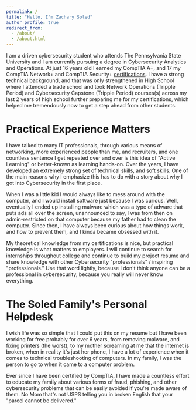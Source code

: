 ```yaml
---
permalink: /
title: "Hello, I'm Zachary Soled"
author_profile: true
redirect_from: 
  - /about/
  - /about.html
---
```

I am a driven cybersecurity student who attends The Pennsylvania State University and I am currently pursuing a degree in Cybersecurity Analytics and Operations. At just 16 years old I earned my CompTIA A+, and 17 my CompTIA Network+ and CompTIA Security+ [certifications](https://www.credly.com/users/zachary-soled). I have a strong technical background, and that was only strengthened in High School where I attended a trade school and took Network Operations (Tripple Period) and Cybersecurity Capstone (Tripple Period) courses(s) across my last 2 years of high school further preparing me for my certifications, which helped me tremendously now to get a step ahead from other students. 

Practical Experience Matters
======
I have talked to many IT professionals, through various means of networking, more experienced people than me, and recruiters, and one countless sentence I get repeated over and over is this idea of "Active Learning" or better-known as learning hands-on. Over the years, I have developed an extremely strong set of technical skills, and soft skills. One of the main reasons why I emphasize this has to do with a story about why I got into Cybersecurity in the first place.

When I was a little kid I would always like to mess around with the computer, and I would install software just because I was curious. Well, eventually I ended up installing malware which was a type of adware that puts ads all over the screen, unannounced to say, I was from then on admin-restricted on that computer because my father had to clean the computer. Since then, I have always been curious about how things work, and how to prevent them, and I kinda became obsessed with it. 

My theoretical knowledge from my certifications is nice, but practical knowledge is what matters to employers. I will continue to search for internships throughout college and continue to build my project resume and share knowledge with other Cybersecurity "professionals" / inspiring "professionals." Use that word lightly, because I don't think anyone can be a professional in cybersecurity, because you really will never know everything. 

The Soled Family's Personal Helpdesk
======
I wish life was so simple that I could put this on my resume but I have been working for free probably for over 6 years, from removing malware, and fixing printers (the worst), to my mother screaming at me that the internet is broken, when in reality it's just her phone, I have a lot of experience when it comes to technical troubleshooting of computers. In my family, I was the person to go to when it came to a computer problem. 

Ever since I have been certified by CompTIA, I have made a countless effort to educate my family about various forms of fraud, phishing, and other cybersecurity problems that can be easily avoided if you're made aware of them. No Mom that's not USPS telling you in broken English that your "parcel cannot be delivered." 